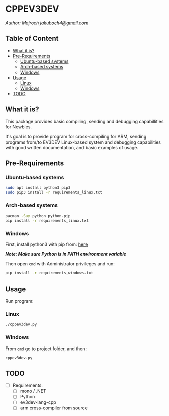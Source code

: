 # CPPEV3DEV
*Author: Majroch <jakuboch4@gmail.com>*

## Table of Content
  - [What it is?](#what-it-is)
  - [Pre-Requirements](#pre-requirements)
    - [Ubuntu-based systems](#ubuntu-based-systems)
    - [Arch-based systems](#arch-based-systems)
    - [Windows](#windows)
  - [Usage](#usage)
    - [Linux](#linux)
    - [Windows](#windows-1)
  - [TODO](#todo)

## What it is?
This package provides basic compiling, sending and debugging capabillities for Newbies.

It's goal is to provide program for cross-compiling for ARM, sending programs from/to EV3DEV Linux-based system and debugging capabilities with good written documentation, and basic examples of usage.

## Pre-Requirements

### Ubuntu-based systems
```bash
sudo apt install python3 pip3
sudo pip3 install -r requirements_linux.txt
```

### Arch-based systems
```bash
pacman -Suy python python-pip
pip install -r requirements_linux.txt
```

### Windows
First, install python3 with pip from: [here](https://www.python.org/downloads/windows/)

***Note: Make sure Python is in PATH environment variable***

Then open `cmd` with Administrator privileges and run:
```cmd
pip install -r requirements_windows.txt
```

## Usage
Run program:
### Linux
```bash
./cppev3dev.py
```
### Windows
From `cmd` go to project folder, and then:
```cmd
cppev3dev.py
```

## TODO
- [ ] Requirements:
   - [ ] mono / .NET
   - [ ] Python
   - [ ] ev3dev-lang-cpp
   - [ ] arm cross-compiler from source